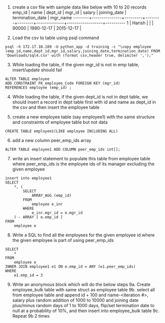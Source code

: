 1. create a csv file with sample data like below with 10 to 20 records
emp_id |     name      | dept_id | mgr_id | salary | joining_date | termination_date | mgr_name
--------+---------------+---------+--------+--------+--------------+------------------+----------
      1 | Harish        |         |        |  90000 | 1990-12-17   | 2015-12-17       |

2. Load the csv to table using psql command

```
psql -h 172.17.10.109 -U python_app -d training -c "\copy employee (emp_id,name,dept_id,mgr_id,salary,joining_date,termination_date) FROM 'Downloads/sql4.csv' with (format csv,header true, delimiter ',');"
```


3. While loading the table, if the given mgr_id is not in emp table, insert/update should fail

```
ALTER TABLE employee
ADD CONSTRAINT FK_employee_Code FOREIGN KEY (mgr_id)
REFERENCES employee (emp_id) ;
```

4. While loading the table, if the given dept_id is not in dept table, we should insert a record in dept table first with id and name as dept_id in the csv and then insert the employee table


5. create a new employee table (say employee1) with the same structure and constraints of employee table but not data

``` 
CREATE TABLE employee1(LIKE employee INCLUDING ALL)

```

6. add a new column peer_emp_ids array
```
ALTER TABLE employee1 ADD COLUMN peer_emp_ids int[];
```
7. write an insert statement to populate this table from employee table where peer_emp_ids is the employee ids of its manager excluding the given employee

```
insert into employee1
SELECT
	*, (
		SELECT
			ARRAY_AGG (emp_id)
		FROM
			employee e_inr
		WHERE
			e_inr.mgr_id = e.mgr_id
	) - ARRAY [ e.emp_id ]
FROM
	employee e
```

8. Write a SQL to find all the employees for the given employee id where the given employee is part of using peer_emp_ids

```
SELECT
	*
FROM
	employee e
INNER JOIN employee1 e1 ON e.emp_id = ANY (e1.peer_emp_ids)
WHERE
	e1.emp_id = 3
````


9. Write an anonymous block which will do the below steps
9a. Create employee_bulk table with same struct as employee table
9b. select all from employee table and append id + 100 and name-<iteration #>, salary plus random addition of 1000 to 10000 and joining date plus/minus random days of 1 to 1000 days, flip/set termination date to null at a probability of 10%, and then insert into employee_bulk table
9c. Repeat 9b 2 times
